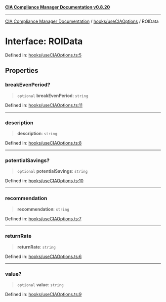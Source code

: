 [**CIA Compliance Manager Documentation v0.8.20**](../../../README.md)

***

[CIA Compliance Manager Documentation](../../../modules.md) / [hooks/useCIAOptions](../README.md) / ROIData

# Interface: ROIData

Defined in: [hooks/useCIAOptions.ts:5](https://github.com/Hack23/cia-compliance-manager/blob/9180e2700dca841f6711d7243c036db4de73db57/src/hooks/useCIAOptions.ts#L5)

## Properties

### breakEvenPeriod?

> `optional` **breakEvenPeriod**: `string`

Defined in: [hooks/useCIAOptions.ts:11](https://github.com/Hack23/cia-compliance-manager/blob/9180e2700dca841f6711d7243c036db4de73db57/src/hooks/useCIAOptions.ts#L11)

***

### description

> **description**: `string`

Defined in: [hooks/useCIAOptions.ts:8](https://github.com/Hack23/cia-compliance-manager/blob/9180e2700dca841f6711d7243c036db4de73db57/src/hooks/useCIAOptions.ts#L8)

***

### potentialSavings?

> `optional` **potentialSavings**: `string`

Defined in: [hooks/useCIAOptions.ts:10](https://github.com/Hack23/cia-compliance-manager/blob/9180e2700dca841f6711d7243c036db4de73db57/src/hooks/useCIAOptions.ts#L10)

***

### recommendation

> **recommendation**: `string`

Defined in: [hooks/useCIAOptions.ts:7](https://github.com/Hack23/cia-compliance-manager/blob/9180e2700dca841f6711d7243c036db4de73db57/src/hooks/useCIAOptions.ts#L7)

***

### returnRate

> **returnRate**: `string`

Defined in: [hooks/useCIAOptions.ts:6](https://github.com/Hack23/cia-compliance-manager/blob/9180e2700dca841f6711d7243c036db4de73db57/src/hooks/useCIAOptions.ts#L6)

***

### value?

> `optional` **value**: `string`

Defined in: [hooks/useCIAOptions.ts:9](https://github.com/Hack23/cia-compliance-manager/blob/9180e2700dca841f6711d7243c036db4de73db57/src/hooks/useCIAOptions.ts#L9)
